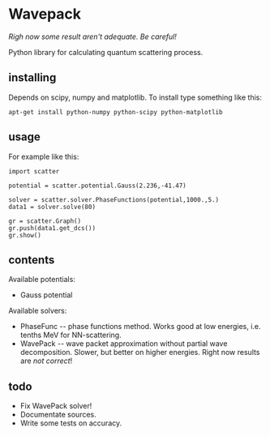 Wavepack
============

*Righ now some result aren't adequate. Be careful!*

Python library for calculating quantum scattering process.


installing
----------

Depends on scipy, numpy and matplotlib. To install type something like this:

	apt-get install python-numpy python-scipy python-matplotlib


usage
-----

For example like this:

	import scatter

    potential = scatter.potential.Gauss(2.236,-41.47)

	solver = scatter.solver.PhaseFunctions(potential,1000.,5.)
	data1 = solver.solve(80)
	
	gr = scatter.Graph()
	gr.push(data1.get_dcs())
	gr.show()


contents
--------

Available potentials:

- Gauss potential

Available solvers:

- PhaseFunc -- phase functions method. Works good at low energies, i.e. tenths MeV for NN-scattering.
- WavePack -- wave packet approximation without partial wave decomposition. Slower, but better on higher energies. Right now results are *not correct*!

todo
----
- Fix WavePack solver!
- Documentate sources.
- Write some tests on accuracy.

